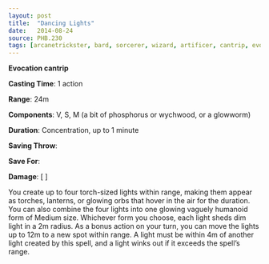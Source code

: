 ```yaml
---
layout: post
title:  "Dancing Lights"
date:   2014-08-24
source: PHB.230
tags: [arcanetrickster, bard, sorcerer, wizard, artificer, cantrip, evocation]
---
```


**Evocation cantrip**

**Casting Time**: 1 action

**Range**: 24m

**Components**: V, S, M (a bit of phosphorus or wychwood, or a glowworm)

**Duration**: Concentration, up to 1 minute

**Saving Throw**:

**Save For**:

**Damage**: [ ]

You create up to four torch-sized lights within range, making them appear as torches, lanterns, or glowing orbs that hover in the air for the duration. You can also combine the four lights into one glowing vaguely humanoid form of Medium size. Whichever form you choose, each light sheds dim light in a 2m radius. As a bonus action on your turn, you can move the lights up to 12m to a new spot within range. A light must be within 4m of another light created by this spell, and a light winks out if it exceeds the spell’s range.